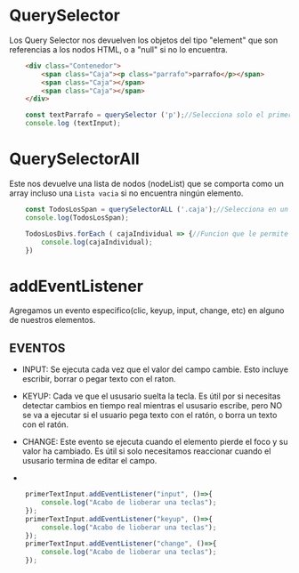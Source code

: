 # QuerySelector
Los Query Selector nos devuelven los objetos del tipo "element"  que son referencias a los nodos HTML, o a "null" si no lo encuentra.

```html
    <div class="Contenedor">
        <span class="Caja"><p class="parrafo">parrafo</p></span>
        <span class="Caja"></span>
        <span class="Caja"></span>
    </div>
```
```js
    const textParrafo = querySelector ('p');//Selecciona solo el primer parrafo que encuentra en el HTML
    console.log (textInput);
```

# QuerySelectorAll
Este nos devuelve una lista de nodos  (nodeList) que se comporta como un array incluso una `Lista vacia` si no encuentra ningún elemento.

```js
    const TodosLosSpan = querySelectorALL ('.caja');//Selecciona en un array todos los elementos que tienen la clase Caja
    console.log(TodosLosSpan);

    TodosLosDivs.forEach ( cajaIndividual => {//Funcion que le permite recorrer la misma cantidad de div que exitan y muestre en consola lo que trae ese elemento
        console.log(cajaIndividual);
    })

```


# addEventListener
Agregamos un evento especifico(clic, keyup, input, change, etc) en alguno de nuestros elementos.
## EVENTOS
- INPUT: Se ejecuta cada vez que el valor del campo cambie. Esto incluye escribir, borrar o pegar texto con el raton.

- KEYUP: Cada ve que el ususario suelta la tecla. Es útil por si necesitas detectar cambios en tiempo real mientras el ususario escribe, pero NO se va a ejecutar si el usuario pega texto con el ratón, o borra un texto con el ratón.

- CHANGE: Este evento se ejecuta cuando el elemento pierde el foco y su valor ha cambiado. Es útil si solo necesitamos reaccionar cuando el ususario termina de editar el campo.

- 

```js
    primerTextInput.addEventListener("input", ()=>{
        console.log("Acabo de lioberar una teclas");
    });
    primerTextInput.addEventListener("keyup", ()=>{
        console.log("Acabo de lioberar una teclas");
    });
    primerTextInput.addEventListener("change", ()=>{
        console.log("Acabo de lioberar una teclas");
    });
```
